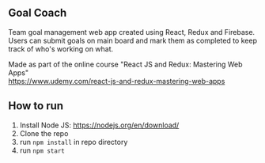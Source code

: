 ## Goal Coach

Team goal management web app created using React, Redux and Firebase.  
Users can submit goals on main board and mark them as completed to keep track of who's working on what.

Made as part of the online course "React JS and Redux: Mastering Web Apps"  
https://www.udemy.com/react-js-and-redux-mastering-web-apps  

## How to run

1. Install Node JS: https://nodejs.org/en/download/
2. Clone the repo
3. run `npm install` in repo directory
4. run `npm start`